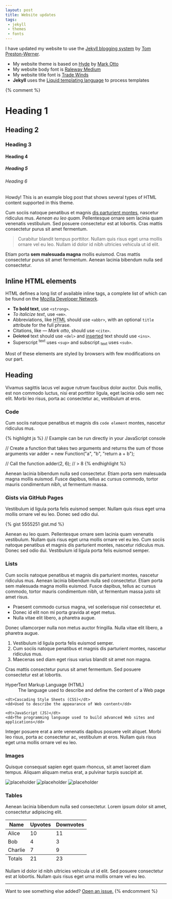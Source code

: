 ```yaml
---
layout: post
title: Website updates
tags:
 - jekyll
 - themes
 - fonts
---
```


I have updated my website to use the [Jekyll blogging system](http://jekyllrb.com) by [Tom Preston-Werner](https://twitter.com/mojombo/).  

* My website theme is based on [Hyde](http://hyde.getpoole.com) by [Mark Otto](https://twitter.com/mdo)  
* My website body font is [Raleway Medium](https://www.google.com/fonts/specimen/Raleway)  
* My website title font is [Trade Winds](https://www.google.com/fonts/specimen/Trade+Winds)  
* **Jekyll** uses the [Liquid templating language](http://liquidmarkup.org) to process templates  

{% comment %}

  # Heading 1
  ## Heading 2
  ### Heading 3
  #### Heading 4
  ##### Heading 5
  ###### Heading 6

  <div class="message">
    Howdy! This is an example blog post that shows several types of HTML content supported in this theme.
  </div>

  Cum sociis natoque penatibus et magnis <a href="#">dis parturient montes</a>, nascetur ridiculus mus. *Aenean eu leo quam.* Pellentesque ornare sem lacinia quam venenatis vestibulum. Sed posuere consectetur est at lobortis. Cras mattis consectetur purus sit amet fermentum.

  > Curabitur blandit tempus porttitor. Nullam quis risus eget urna mollis ornare vel eu leo. Nullam id dolor id nibh ultricies vehicula ut id elit.

  Etiam porta **sem malesuada magna** mollis euismod. Cras mattis consectetur purus sit amet fermentum. Aenean lacinia bibendum nulla sed consectetur.

  ## Inline HTML elements

  HTML defines a long list of available inline tags, a complete list of which can be found on the [Mozilla Developer Network](https://developer.mozilla.org/en-US/docs/Web/HTML/Element).

  - **To bold text**, use `<strong>`.
  - *To italicize text*, use `<em>`.
  - Abbreviations, like <abbr title="HyperText Markup Langage">HTML</abbr> should use `<abbr>`, with an optional `title` attribute for the full phrase.
  - Citations, like <cite>&mdash; Mark otto</cite>, should use `<cite>`.
  - <del>Deleted</del> text should use `<del>` and <ins>inserted</ins> text should use `<ins>`.
  - Superscript <sup>text</sup> uses `<sup>` and subscript <sub>text</sub> uses `<sub>`.

  Most of these elements are styled by browsers with few modifications on our part.

  ## Heading

  Vivamus sagittis lacus vel augue rutrum faucibus dolor auctor. Duis mollis, est non commodo luctus, nisi erat porttitor ligula, eget lacinia odio sem nec elit. Morbi leo risus, porta ac consectetur ac, vestibulum at eros.

  ### Code

  Cum sociis natoque penatibus et magnis dis `code element` montes, nascetur ridiculus mus.

  {% highlight js %}
  // Example can be run directly in your JavaScript console

  // Create a function that takes two arguments and returns the sum of those arguments
  var adder = new Function("a", "b", "return a + b");

  // Call the function
  adder(2, 6);
  // > 8
  {% endhighlight %}

  Aenean lacinia bibendum nulla sed consectetur. Etiam porta sem malesuada magna mollis euismod. Fusce dapibus, tellus ac cursus commodo, tortor mauris condimentum nibh, ut fermentum massa.

  ### Gists via GitHub Pages

  Vestibulum id ligula porta felis euismod semper. Nullam quis risus eget urna mollis ornare vel eu leo. Donec sed odio dui.

  {% gist 5555251 gist.md %}

  Aenean eu leo quam. Pellentesque ornare sem lacinia quam venenatis vestibulum. Nullam quis risus eget urna mollis ornare vel eu leo. Cum sociis natoque penatibus et magnis dis parturient montes, nascetur ridiculus mus. Donec sed odio dui. Vestibulum id ligula porta felis euismod semper.

  ### Lists

  Cum sociis natoque penatibus et magnis dis parturient montes, nascetur ridiculus mus. Aenean lacinia bibendum nulla sed consectetur. Etiam porta sem malesuada magna mollis euismod. Fusce dapibus, tellus ac cursus commodo, tortor mauris condimentum nibh, ut fermentum massa justo sit amet risus.

  * Praesent commodo cursus magna, vel scelerisque nisl consectetur et.
  * Donec id elit non mi porta gravida at eget metus.
  * Nulla vitae elit libero, a pharetra augue.

  Donec ullamcorper nulla non metus auctor fringilla. Nulla vitae elit libero, a pharetra augue.

  1. Vestibulum id ligula porta felis euismod semper.
  2. Cum sociis natoque penatibus et magnis dis parturient montes, nascetur ridiculus mus.
  3. Maecenas sed diam eget risus varius blandit sit amet non magna.

  Cras mattis consectetur purus sit amet fermentum. Sed posuere consectetur est at lobortis.

  <dl>
    <dt>HyperText Markup Language (HTML)</dt>
    <dd>The language used to describe and define the content of a Web page</dd>

    <dt>Cascading Style Sheets (CSS)</dt>
    <dd>Used to describe the appearance of Web content</dd>

    <dt>JavaScript (JS)</dt>
    <dd>The programming language used to build advanced Web sites and applications</dd>
  </dl>

  Integer posuere erat a ante venenatis dapibus posuere velit aliquet. Morbi leo risus, porta ac consectetur ac, vestibulum at eros. Nullam quis risus eget urna mollis ornare vel eu leo.

  ### Images

  Quisque consequat sapien eget quam rhoncus, sit amet laoreet diam tempus. Aliquam aliquam metus erat, a pulvinar turpis suscipit at.

  ![placeholder](http://placehold.it/800x400 "Large example image")
  ![placeholder](http://placehold.it/400x200 "Medium example image")
  ![placeholder](http://placehold.it/200x200 "Small example image")

  ### Tables

  Aenean lacinia bibendum nulla sed consectetur. Lorem ipsum dolor sit amet, consectetur adipiscing elit.

  <table>
    <thead>
      <tr>
        <th>Name</th>
        <th>Upvotes</th>
        <th>Downvotes</th>
      </tr>
    </thead>
    <tfoot>
      <tr>
        <td>Totals</td>
        <td>21</td>
        <td>23</td>
      </tr>
    </tfoot>
    <tbody>
      <tr>
        <td>Alice</td>
        <td>10</td>
        <td>11</td>
      </tr>
      <tr>
        <td>Bob</td>
        <td>4</td>
        <td>3</td>
      </tr>
      <tr>
        <td>Charlie</td>
        <td>7</td>
        <td>9</td>
      </tr>
    </tbody>
  </table>

  Nullam id dolor id nibh ultricies vehicula ut id elit. Sed posuere consectetur est at lobortis. Nullam quis risus eget urna mollis ornare vel eu leo.

  -----

  Want to see something else added? <a href="https://github.com/poole/poole/issues/new">Open an issue.</a>
{% endcomment %}
